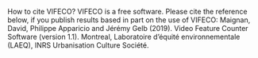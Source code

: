 How to cite VIFECO?
VIFECO is a free software. Please cite the reference below, if you publish results based in part on the use of VIFECO:
Maignan, David, Philippe Apparicio and Jérémy Gelb (2019). Video Feature Counter Software (version 1.1). Montreal, Laboratoire d’équité environnementale (LAEQ), INRS Urbanisation Culture Société.
